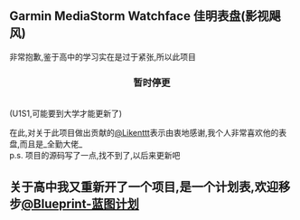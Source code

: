 ## Garmin MediaStorm Watchface 佳明表盘(影视飓风)

<!--
### If you know how to make a Garmin Watchface,please tell me how to do it(Leave a message in Issue#1 please).Many Thanks. <br/>
### 如果你知道如何使用Monkey C编写佳明的表盘,请指导我(直接发表在Issue#1中即可),非常感谢.<br/>
-->
非常抱歉,鉴于高中的学习实在是过于紧张,所以此项目<br/>
### <div align="center"> **暂时停更**
<br/>
(U1S1,可能要到大学才能更新了)<br/>

在此,对关于此项目做出贡献的[@Likenttt](https://github.com/Likenttt)表示由衷地感谢,我个人非常喜欢他的表盘,而且是_全勤大佬_<br/>
    p.s. 项目的源码写了一点,找不到了,以后来更新吧
<br/>
##
## 关于高中我又重新开了一个项目,是一个计划表,欢迎移步[@Blueprint-蓝图计划](https://github.com/A320-NEO/Blueprint)
